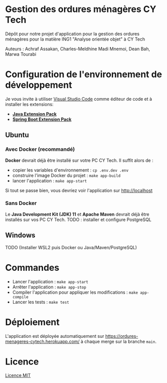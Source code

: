 # Gestion des ordures ménagères CY Tech

Dépôt pour notre projet d'application pour la gestion des ordures ménagères pour la matière ING1 "Analyse orientée objet" à CY Tech

Auteurs : Achraf Assakan, Charles-Meldhine Madi Mnemoi, Dean Bah, Marwa Tourabi

# Configuration de l'environnement de développement

Je vous invite à utiliser [Visual Studio Code](https://code.visualstudio.com/) comme éditeur de code et à installer les extensions:
  * [**Java Extension Pack**](https://marketplace.visualstudio.com/items?itemName=vscjava.vscode-java-pack)
  * [**Spring Boot Extension Pack**](https://marketplace.visualstudio.com/items?itemName=vmware.vscode-boot-dev-pack)

## Ubuntu

### Avec Docker (recommandé)

**Docker** devrait déjà être installé sur votre PC CY Tech. Il suffit alors de :
 
 * copier les variables d'environnement : `cp .env.dev .env`
 * construire l'image Docker du projet : `make app-build`
 * lancer l'application : `make app-start`

Si tout se passe bien, vous devriez voir l'application sur [http://localhost](http://localhost)

### Sans Docker

Le **Java Development Kit (JDK) 11** et **Apache Maven** devrait déjà être installés sur vos PC CY Tech.
TODO : installer et configure PostgreSQL

## Windows

TODO (Installer WSL2 puis Docker ou Java/Maven/PostgreSQL)

# Commandes

* Lancer l'application : `make app-start`
* Arrêter l'application : `make app-stop`
* Compiler l'application pour appliquer les modifications : `make app-compile`
* Lancer les tests : `make test`

# Déploiement

L'application est déployée automatiquement sur https://ordures-menageres-cytech.herokuapp.com/ à chaque merge sur la branche `main`.

# Licence

[Licence MIT](LICENSE) 